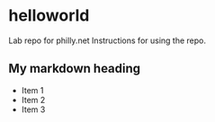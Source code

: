 # helloworld
Lab repo for philly.net
Instructions for using the repo. 
## My markdown heading
* Item 1
* Item 2
* Item 3
